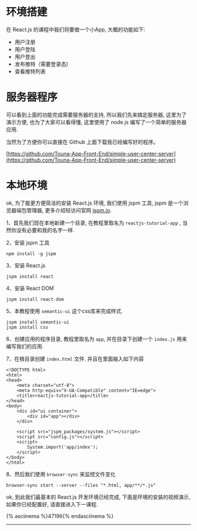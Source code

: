 # 环境搭建

在 React.js 的课程中我们将要做一个小App, 大概的功能如下:

- 用户注册
- 用户登陆
- 用户登出
- 发布推特（需要登录态)
- 查看推特列表

# 服务器程序

可以看到上面的功能完成需要服务器的支持, 所以我们先来搞定服务器, 这里为了演示方便, 也为了大家可以看得懂, 这里使用了 node.js 编写了一个简单的服务器应用.

当然为了方便你可以直接在 Github 上面下载我已经编写好的程序。

[https://github.com/Touna-App-Front-End/simple-user-center-server](https://github.com/Touna-App-Front-End/simple-user-center-server)

# 本地环境

ok, 为了能更方便简洁的安装 React.js 环境, 我们使用 jspm 工具, jspm 是一个浏览器端包管理器, 更多介绍轻访问官网 [jspm.io](http://jspm.io/).

1、首先我们现在本地新建一个目录, 在教程里取名为 `reactjs-tutorial-app` , 当然你没有必要和我的名字一样.

2、安装 jspm 工具

```
npm install -g jspm
```

3、安装 React.js

```
jspm install react
```

4、安装 React DOM

```
jspm install react-dom
```

5、本教程使用 `semantic-ui` 这个css库来完成样式.

```
jspm install semantic-ui
jspm install css
```

6、创建应用的程序目录, 教程里取名为 `app`, 并在目录下创建一个 `index.js` 用来编写我们的应用.

7、在根目录创建 `index.html` 文件. 并且在里面输入如下内容

```
<!DOCTYPE html>
<html>
<head>
    <meta charset="utf-8">
    <meta http-equiv="X-UA-Compatible" content="IE=edge">
    <title>reactjs-tutorial-app</title>
</head>
<body>
    <div id="ui container">
        <div id="app"></div>
    </div>

    <script src="jspm_packages/system.js"></script>
    <script src="config.js"></script>
    <script>
        System.import('app/index');
    </script>
</body>
</html>
```
8、然后我们使用 `browser-sync` 来监控文件变化

```
browser-sync start --server --files "*.html, app/**/*.js"
```

ok, 到此我们最基本的 React.js 开发环境已经完成, 下面是环境的安装的视频演示, 如果你已经配置好, 请直接进入下一课程.

{% asciinema %}47196{% endasciinema %}

---------------------------